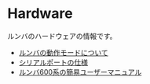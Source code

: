 # Hardware
ルンバのハードウェアの情報です。

* [ルンバの動作モードについて](Modes.md)
* [シリアルポートの仕様](Serialport.md)
* [ルンバ600系の簡易ユーザーマニュアル](UsersManual.md)
